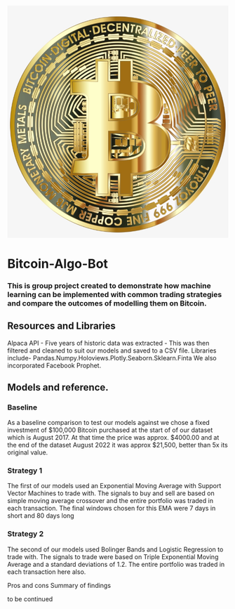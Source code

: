 


!['Bitcoin image'](./Resources/big-image-bitcoin-coin-svg.png)


# Bitcoin-Algo-Bot

### This is group project created to demonstrate how machine learning can be implemented with common trading strategies and compare the outcomes of modelling them on Bitcoin.

## Resources and Libraries

Alpaca API - Five years of historic data was extracted  - This was then filtered  and cleaned to suit our models and saved to a CSV file.
Libraries include- Pandas.Numpy.Holoviews.Plotly.Seaborn.Sklearn.Finta
We also incorporated Facebook Prophet.

## Models and reference.

### Baseline
As a baseline comparison to test our models against we chose a fixed investment of $100,000 Bitcoin purchased at the start of of our dataset which is August 2017.
At that time the price was approx. $4000.00  and at the end of the dataset August 2022 it was approx $21,500, better than 5x its original value.

### Strategy 1
The first of our models used an Exponential Moving Average with Support Vector Machines to trade with. The signals to buy and sell are based on simple moving average crossover and the entire portfolio was traded in each transaction.
The final windows chosen for this EMA were 7 days in short and 80 days long

### Strategy 2
The second of our models used Bolinger Bands and Logistic Regression to trade with. The signals to trade were based on Triple Exponential Moving Average and a standard deviations of 1.2. The entire portfolio was traded in each transaction here also.

Pros and cons
Summary of findings

to be continued